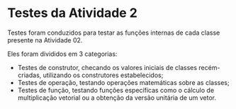 # Testes da Atividade 2

Testes foram conduzidos para testar as funções internas de cada classe presente na Atividade 02.

Eles foram divididos em 3 categorias:
- Testes de construtor, checando os valores iniciais de classes recém-criadas, utilizando os construtores estabelecidos;
- Testes de operação, testando operações matemáticas sobre as classes;
- Testes de função, testando funções específicas como o cálculo de multiplicação vetorial ou a obtenção da versão unitária de um vetor.